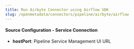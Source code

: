 ```yaml
---
title: Run Airbyte Connector using Airflow SDK
slug: /openmetadata/connectors/pipeline/airbyte/airflow
---
```


<ConnectorIntro connector="Airbyte" goal="Airflow"/>

<Requirements />

<MetadataIngestionServiceDev service="pipeline" connector="Airbyte" goal="Airflow"/>

<h4>Source Configuration - Service Connection</h4>

- **hostPort**: Pipeline Service Management UI URL

<MetadataIngestionConfig service="pipeline" connector="Airbyte" goal="Airflow" />
